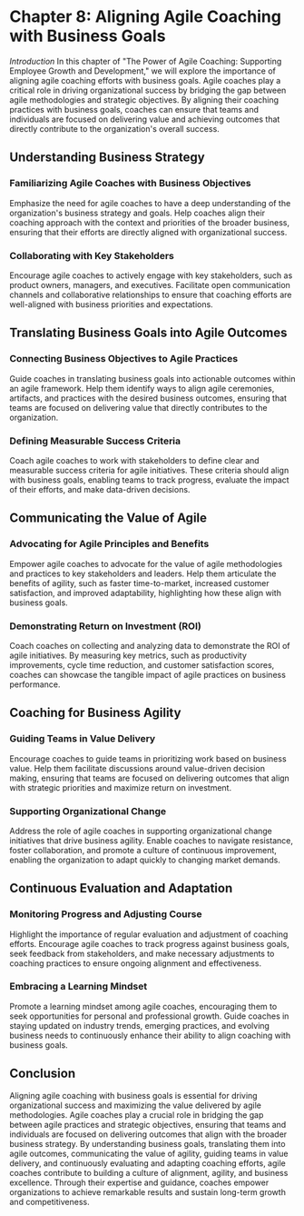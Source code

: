Chapter 8: Aligning Agile Coaching with Business Goals
======================================================

*Introduction* In this chapter of "The Power of Agile Coaching: Supporting Employee Growth and Development," we will explore the importance of aligning agile coaching efforts with business goals. Agile coaches play a critical role in driving organizational success by bridging the gap between agile methodologies and strategic objectives. By aligning their coaching practices with business goals, coaches can ensure that teams and individuals are focused on delivering value and achieving outcomes that directly contribute to the organization's overall success.

Understanding Business Strategy
-------------------------------

### Familiarizing Agile Coaches with Business Objectives

Emphasize the need for agile coaches to have a deep understanding of the organization's business strategy and goals. Help coaches align their coaching approach with the context and priorities of the broader business, ensuring that their efforts are directly aligned with organizational success.

### Collaborating with Key Stakeholders

Encourage agile coaches to actively engage with key stakeholders, such as product owners, managers, and executives. Facilitate open communication channels and collaborative relationships to ensure that coaching efforts are well-aligned with business priorities and expectations.

Translating Business Goals into Agile Outcomes
----------------------------------------------

### Connecting Business Objectives to Agile Practices

Guide coaches in translating business goals into actionable outcomes within an agile framework. Help them identify ways to align agile ceremonies, artifacts, and practices with the desired business outcomes, ensuring that teams are focused on delivering value that directly contributes to the organization.

### Defining Measurable Success Criteria

Coach agile coaches to work with stakeholders to define clear and measurable success criteria for agile initiatives. These criteria should align with business goals, enabling teams to track progress, evaluate the impact of their efforts, and make data-driven decisions.

Communicating the Value of Agile
--------------------------------

### Advocating for Agile Principles and Benefits

Empower agile coaches to advocate for the value of agile methodologies and practices to key stakeholders and leaders. Help them articulate the benefits of agility, such as faster time-to-market, increased customer satisfaction, and improved adaptability, highlighting how these align with business goals.

### Demonstrating Return on Investment (ROI)

Coach coaches on collecting and analyzing data to demonstrate the ROI of agile initiatives. By measuring key metrics, such as productivity improvements, cycle time reduction, and customer satisfaction scores, coaches can showcase the tangible impact of agile practices on business performance.

Coaching for Business Agility
-----------------------------

### Guiding Teams in Value Delivery

Encourage coaches to guide teams in prioritizing work based on business value. Help them facilitate discussions around value-driven decision making, ensuring that teams are focused on delivering outcomes that align with strategic priorities and maximize return on investment.

### Supporting Organizational Change

Address the role of agile coaches in supporting organizational change initiatives that drive business agility. Enable coaches to navigate resistance, foster collaboration, and promote a culture of continuous improvement, enabling the organization to adapt quickly to changing market demands.

Continuous Evaluation and Adaptation
------------------------------------

### Monitoring Progress and Adjusting Course

Highlight the importance of regular evaluation and adjustment of coaching efforts. Encourage agile coaches to track progress against business goals, seek feedback from stakeholders, and make necessary adjustments to coaching practices to ensure ongoing alignment and effectiveness.

### Embracing a Learning Mindset

Promote a learning mindset among agile coaches, encouraging them to seek opportunities for personal and professional growth. Guide coaches in staying updated on industry trends, emerging practices, and evolving business needs to continuously enhance their ability to align coaching with business goals.

Conclusion
----------

Aligning agile coaching with business goals is essential for driving organizational success and maximizing the value delivered by agile methodologies. Agile coaches play a crucial role in bridging the gap between agile practices and strategic objectives, ensuring that teams and individuals are focused on delivering outcomes that align with the broader business strategy. By understanding business goals, translating them into agile outcomes, communicating the value of agility, guiding teams in value delivery, and continuously evaluating and adapting coaching efforts, agile coaches contribute to building a culture of alignment, agility, and business excellence. Through their expertise and guidance, coaches empower organizations to achieve remarkable results and sustain long-term growth and competitiveness.

